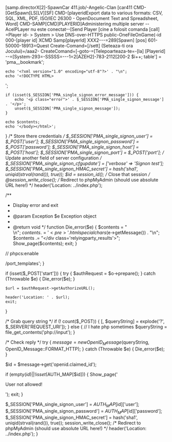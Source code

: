 [samp.directorX[2]-SpawnCar 411.job/-Angelic-Clan [car411
CMD-[GetSpawn[LS[LV][SF]
CMD-[playeridExport data to various formats: CSV, SQL, XML, PDF, ISO/IEC 26300 - OpenDocument Text and Spreadsheet, Word]
CMD-SAMP[CMD]PLAYERID]Administering multiple server
--AcelPLayer nu este conectat--[Send Player [cine a folosit comanda [call] 
=Player id- > System > Use DNS-over-HTTPS public-OneFileOnGame(-id 000-[player id] XCMD
Samp[playerId]  XXX2---=289[Spawn] [pos] 601-50000-18913=Quest
Create-Comand=[/sett] (Seteaza-ti ora Jocului)=/aaa2-
CreateComand=[-goto-=[Telepoarteaza-te=-[la] [Playerid]
--=[System-293=-SSSSS=---1=2[AZEH2]-783-2112[200-2
 $i++;
 table'] = 'pma__bookmark';
   

    echo '<?xml version="1.0" encoding="utf-8"?>' . "\n";
    echo '<!DOCTYPE HTML>
<html lang="en" dir="ltr">
<head>
<link rel="icon" href="../favicon.ico" type="image/x-icon">
<link rel="shortcut icon" href="../favicon.ico" type="image/x-icon">
<meta charset="utf-8">
<title>phpMyAdmin OpenID signon example</title>
</head>
<body>';

    if (isset($_SESSION['PMA_single_signon_error_message'])) {
        echo '<p class="error">' . $_SESSION['PMA_single_signon_message'] . '</p>';
        unset($_SESSION['PMA_single_signon_message']);
    }

    echo $contents;
    echo '</body></html>';
} /* Store there credentials */
    $_SESSION['PMA_single_signon_user'] = $_POST['user'];
    $_SESSION['PMA_single_signon_password'] = $_POST['password'];
    $_SESSION['PMA_single_signon_host'] = $_POST['host'];
    $_SESSION['PMA_single_signon_port'] = $_POST['port'];
    /* Update another field of server configuration */
    $_SESSION['PMA_single_signon_cfgupdate'] = ['verbose' => 'Signon test'];
    $_SESSION['PMA_single_signon_HMAC_secret'] = hash('sha1', uniqid(strval(rand()), true));
    $id = session_id();
    /* Close that session */
    @session_write_close();
    /* Redirect to phpMyAdmin (should use absolute URL here!) */
    header('Location: ../index.php');

/**
 * Display error and exit
 *
 * @param Exception $e Exception object
 *
 * @return void
 */
function Die_error($e)
{
    $contents = "<div class='relyingparty_results'>\n";
    $contents .= '<pre>' . htmlspecialchars($e->getMessage()) . "</pre>\n";
    $contents .= "</div class='relyingparty_results'>";
    Show_page($contents);
    exit;
}

// phpcs:enable

/port_templates';
}

if (isset($_POST['start'])) {
    try {
        $authRequest = $o->prepare();
    } catch (Throwable $e) {
        Die_error($e);
    }

    $url = $authRequest->getAuthorizeURL();

    header('Location: ' . $url);
    exit;
}

/* Grab query string */
if (! count($_POST)) {
    [, $queryString] = explode('?', $_SERVER['REQUEST_URI']);
} else {
    // I hate php sometimes
    $queryString = file_get_contents('php://input');
}

/* Check reply */
try {
    $message = new OpenID_Message($queryString, OpenID_Message::FORMAT_HTTP);
} catch (Throwable $e) {
    Die_error($e);
}

$id = $message->get('openid.claimed_id');

if (empty($id) || ! isset($AUTH_MAP[$id])) {
    Show_page('<p>User not allowed!</p>');
    exit;
}

$_SESSION['PMA_single_signon_user'] = $AUTH_MAP[$id]['user'];
$_SESSION['PMA_single_signon_password'] = $AUTH_MAP[$id]['password'];
$_SESSION['PMA_single_signon_HMAC_secret'] = hash('sha1', uniqid(strval(rand()), true));
session_write_close();
/* Redirect to phpMyAdmin (should use absolute URL here!) */
header('Location: ../index.php');
}
